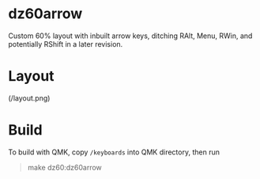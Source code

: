 # dz60arrow
Custom 60% layout with inbuilt arrow keys, ditching RAlt, Menu, RWin, and potentially RShift in a later revision.

# Layout
(/layout.png)

# Build
To build with QMK, copy `/keyboards` into QMK directory, then run
>make dz60:dz60arrow
